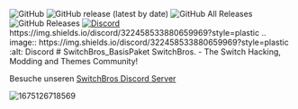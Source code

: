 <p align="left">
<img alt="GitHub" src="https://img.shields.io/github/license/Switch-Bros/SwitchBros_BasisPaket">
<img alt="GitHub release (latest by date)" src="https://img.shields.io/github/v/release/Switch-Bros/SwitchBros_BasisPaket">
<img alt="GitHub All Releases" src="https://img.shields.io/github/downloads/Switch-Bros/SwitchBros_BasisPaket/total">
<img alt="GitHub Releases" src="https://img.shields.io/github/downloads/Switch-Bros/SwitchBros_BasisPaket/latest/total">
<a href="https://discord.gg/aygcJ35"><img alt="Discord" src="https://img.shields.io/discord/322458533880659969?style=plastic"/></a>
https://img.shields.io/discord/322458533880659969?style=plastic
.. image:: https://img.shields.io/discord/322458533880659969?style=plastic
   :alt: Discord
# SwitchBros_BasisPaket
SwitchBros. - The Switch Hacking, Modding and Themes Community!

Besuche unseren [SwitchBros Discord Server](https://discord.gg/aygcJ35)

![1675126718569](https://user-images.githubusercontent.com/13203024/215631767-8a2f5636-c273-4987-b61f-caa6b8b17cd4.png)